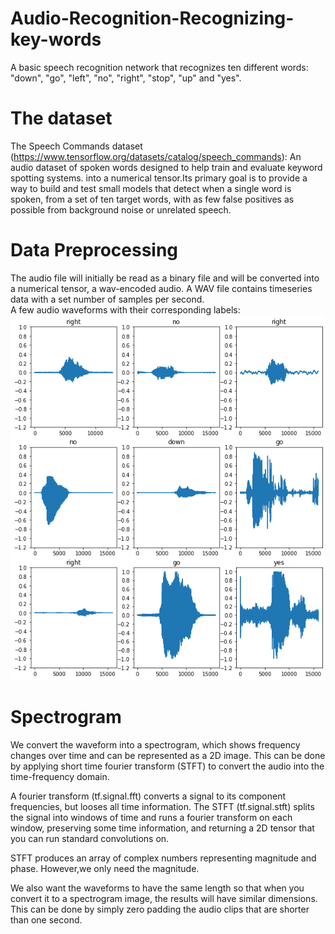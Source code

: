 # Audio-Recognition-Recognizing-key-words
A basic speech recognition network that recognizes ten different words: "down", "go", "left", "no", "right", "stop", "up" and "yes".  


# The dataset

The Speech Commands dataset (https://www.tensorflow.org/datasets/catalog/speech_commands): An audio dataset of spoken words designed to help train and evaluate keyword spotting systems. into a numerical tensor.Its primary goal is to provide a way to build and test small models that detect when a single word is spoken, from a set of ten target words, with as few false positives as possible from background noise or unrelated speech.

# Data Preprocessing

The audio file will initially be read as a binary file and will be converted into a numerical tensor, a wav-encoded audio. A WAV file contains timeseries data with a set number of samples per second.   
A few audio waveforms with their corresponding labels:
![alt text](https://github.com/MedentzidisCharalampos/Audio-Recognition-Recognizing-key-words/blob/main/audio_waveforms.png)

# Spectrogram
We convert the waveform into a spectrogram, which shows frequency changes over time and can be represented as a 2D image. This can be done by applying short time fourier transform (STFT) to convert the audio into the time-frequency domain.

A fourier transform (tf.signal.fft) converts a signal to its component frequencies, but looses all time information. The STFT (tf.signal.stft) splits the signal into windows of time and runs a fourier transform on each window, preserving some time information, and returning a 2D tensor that you can run standard convolutions on.

STFT produces an array of complex numbers representing magnitude and phase. However,we only need the magnitude.


We also want the waveforms to have the same length so that when you convert it to a spectrogram image, the results will have similar dimensions. This can be done by simply zero padding the audio clips that are shorter than one second.
